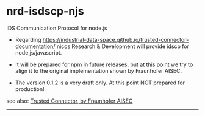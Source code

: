 # nrd-isdscp-njs

IDS Communication Protocol for node.js

- Regarding <https://industrial-data-space.github.io/trusted-connector-documentation/>
 nicos Research & Development will provide idscp for node.js/javascript.
 
- It will be prepared for npm in future releases, but at this point we try to align it
 to the original implementation shown by Fraunhofer AISEC.

- The version 0.1.2 is a very draft only.
 At this point NOT prepared for production!

see also: [Trusted Connector, by Fraunhofer AISEC](https://industrial-data-space.github.io/trusted-connector-documentation/)

---
